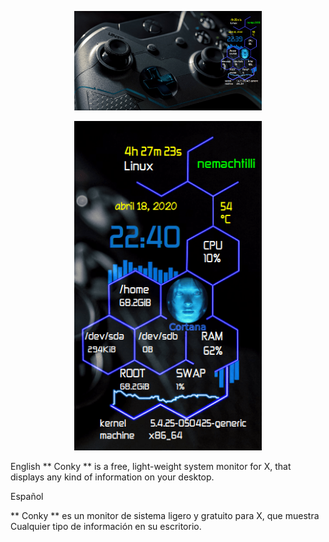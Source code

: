 <p align="center"><img width="300" src="Screenshot_20200418_223931-min.png"></p>
<p align="center"><img width="300" src="Screenshot_20200418_224058-min.png"></p>

English
** Conky ** is a free, light-weight system monitor for X, that displays
any kind of information on your desktop.

Español

** Conky ** es un monitor de sistema ligero y gratuito para X, que muestra
Cualquier tipo de información en su escritorio.
